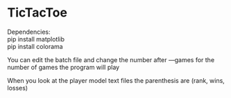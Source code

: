 # TicTacToe

Dependencies:</br>
pip install matplotlib</br>
pip install colorama

You can edit the batch file and change the number after —games for the number of games the program will play

When you look at the player model text files the parenthesis are (rank, wins, losses)
